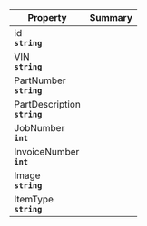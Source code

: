
| Property | Summary |
|----------|---------|
| id <div><strong>``string``</strong></div> |  |
| VIN <div><strong>``string``</strong></div> |  |
| PartNumber <div><strong>``string``</strong></div> |  |
| PartDescription <div><strong>``string``</strong></div> |  |
| JobNumber <div><strong>``int``</strong></div> |  |
| InvoiceNumber <div><strong>``int``</strong></div> |  |
| Image <div><strong>``string``</strong></div> |  |
| ItemType <div><strong>``string``</strong></div> |  |
